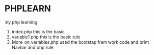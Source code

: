 # PHPLEARN
my php learning
1. index.php
        this is the basic
2. variable1.php
            this is the basic rule 
3. More_on_variables.php
                    used the bootstap fram work code and print Navbar and php rule
                    
